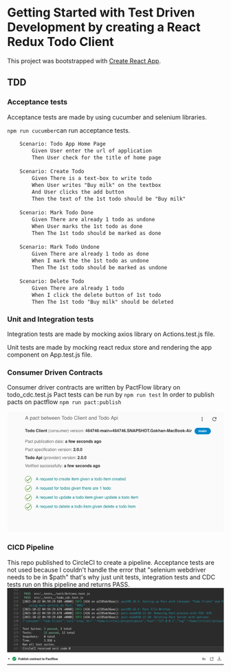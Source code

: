 # Getting Started with Test Driven Development by creating a React Redux Todo Client

This project was bootstrapped with [Create React App](https://github.com/facebook/create-react-app).

## TDD

### Acceptance tests

Acceptance tests are made by using cucumber and selenium libraries.

`npm run cucumber`can run acceptance tests.

```
    Scenario: Todo App Home Page
        Given User enter the url of application
        Then User check for the title of home page

    Scenario: Create Todo
        Given There is a text-box to write todo
        When User writes "Buy milk" on the textbox
        And User clicks the add button
        Then the text of the 1st todo should be "Buy milk"

    Scenario: Mark Todo Done
        Given There are already 1 todo as undone
        When User marks the 1st todo as done
        Then The 1st todo should be marked as done

    Scenario: Mark Todo Undone
        Given There are already 1 todo as done
        When I mark the the 1st todo as undone
        Then The 1st todo should be marked as undone

    Scenario: Delete Todo
        Given There are already 1 todo
        When I click the delete button of 1st todo
        Then The 1st todo "Buy milk" should be deleted
```

### Unit and Integration tests

Integration tests are made by mocking axios library on Actions.test.js file.

Unit tests are made by mocking react redux store and rendering the app component on App.test.js file.

### Consumer Driven Contracts

Consumer driver contracts are written by PactFlow library on todo_cdc.test.js
Pact tests can be run by `npm run test`
In order to publish pacts on pactflow `npm run pact:publish`


![Image of Pact](https://github.com/gokhantos/todo-client/blob/main/pactflow.png)

### CICD Pipeline

This repo published to CircleCI to create a pipeline. Acceptance tests are not used because I couldn't handle the error that "selenium webdriver needs to be in $path" that's why just unit tests, integration tests and CDC tests run on this pipeline and returns PASS.
![Image of Pipeline](https://github.com/gokhantos/todo-client/blob/main/cicd.png)



